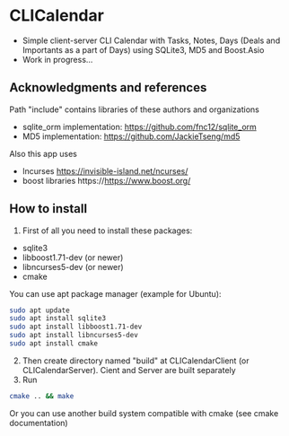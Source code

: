 # CLICalendar
* Simple client-server CLI Calendar with Tasks, Notes, Days (Deals and Importants as a part of Days) using SQLite3, MD5 and Boost.Asio
* Work in progress...

## Acknowledgments and references
Path "include" contains libraries of these authors and organizations

* sqlite_orm implementation: https://github.com/fnc12/sqlite_orm
* MD5        implementation: https://github.com/JackieTseng/md5

Also this app uses

* lncurses                   https://invisible-island.net/ncurses/
* boost libraries            https://https://www.boost.org/

## How to install
1. First of all you need to install these packages:
* sqlite3
* libboost1.71-dev (or newer)
* libncurses5-dev (or newer)
* cmake

You can use apt package manager (example for Ubuntu):
```bash
sudo apt update
sudo apt install sqlite3
sudo apt install libboost1.71-dev
sudo apt install libncurses5-dev
sudo apt install cmake
```
2. Then create directory named "build" at CLICalendarClient (or CLICalendarServer). Cient and Server are built separately
3. Run
```bash
cmake .. && make
```
Or you can use another build system compatible with cmake (see cmake documentation)


